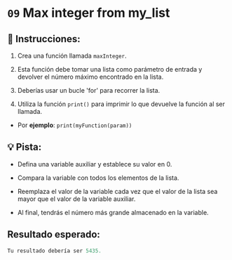 # `09` Max integer from my_list

## 📝 Instrucciones:

1. Crea una función llamada `maxInteger`. 

2. Esta función debe tomar una lista como parámetro de entrada y devolver el número máximo encontrado en la lista. 

3. Deberías usar un bucle 'for' para recorrer la lista. 

4. Utiliza la función `print()` para imprimir lo que devuelve la función al ser llamada. 

  - Por **ejemplo**: `print(myFunction(param))`


## 💡 Pista:

- Defina una variable auxiliar y establece su valor en 0.

- Compara la variable con todos los elementos de la lista.

- Reemplaza el valor de la variable cada vez que el valor de la lista sea mayor que el valor de la variable auxiliar.

- Al final, tendrás el número más grande almacenado en la variable.

## Resultado esperado:

 ```py
Tu resultado debería ser 5435.
```